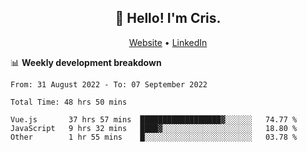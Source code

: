 
<h2 align="center">👋 Hello! I'm Cris.</h2>
<p align="center">
  <a href="https://www.criscunas.dev">Website</a> •
  <a href="https://www.linkedin.com/in/cristophercunas/">LinkedIn</a>
</p>


📊 **Weekly development breakdown**
<!--START_SECTION:waka-->

```text
From: 31 August 2022 - To: 07 September 2022

Total Time: 48 hrs 50 mins

Vue.js       37 hrs 57 mins  ██████████████████▓░░░░░░   74.77 %
JavaScript   9 hrs 32 mins   ████▓░░░░░░░░░░░░░░░░░░░░   18.80 %
Other        1 hr 55 mins    █░░░░░░░░░░░░░░░░░░░░░░░░   03.78 %
```

<!--END_SECTION:waka-->
